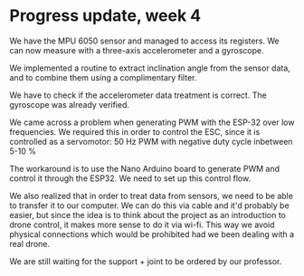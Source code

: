 # Progress update, week 4

We have the MPU 6050 sensor and managed to access its registers. We can now measure with a three-axis accelerometer and a gyroscope. 

We implemented a routine to extract inclination angle from the sensor data, and to combine them using a complimentary filter. 

We have to check if the accelerometer data treatment is correct. The gyroscope was already verified.

We came across a problem when generating PWM with the ESP-32 over low frequencies. We required this in order to control the ESC, since it is controlled as a servomotor: 50 Hz PWM with negative duty cycle inbetween 5-10 % 

The workaround is to use the Nano Arduino board to generate PWM and control it through the ESP32. We need to set up this control flow.

We also realized that in order to treat data from sensors, we need to be able to transfer it to our computer. We can do this via cable and it'd probably be easier, but since the idea is to think about the project as an introduction to drone control, it makes more sense to do it via wi-fi. This way we avoid physical connections which would be prohibited had we been dealing with a real drone.

We are still waiting for the support + joint to be ordered by our professor. 

